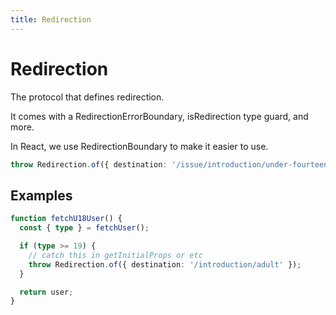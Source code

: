 ```yaml
---
title: Redirection
---
```


# Redirection

The protocol that defines redirection.

It comes with a RedirectionErrorBoundary, isRedirection type guard, and more.

In React, we use RedirectionBoundary to make it easier to use.

```ts
throw Redirection.of({ destination: '/issue/introduction/under-fourteen' });
```

## Examples

```ts
function fetchU18User() {
  const { type } = fetchUser();

  if (type >= 19) {
    // catch this in getInitialProps or etc
    throw Redirection.of({ destination: '/introduction/adult' });
  }

  return user;
}
```
